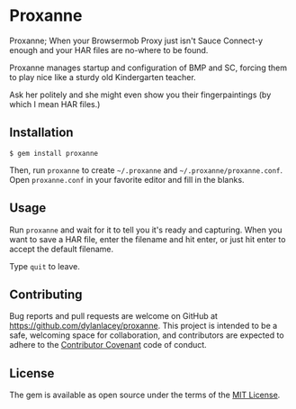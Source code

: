 # Proxanne

Proxanne; When your Browsermob Proxy just isn't Sauce Connect-y enough and your HAR files are no-where to be found.

Proxanne manages startup and configuration of BMP and SC, forcing them to play nice like a sturdy old Kindergarten teacher.  

Ask her politely and she might even show you their fingerpaintings (by which I mean HAR files.)

## Installation

    $ gem install proxanne

Then, run `proxanne` to create `~/.proxanne` and `~/.proxanne/proxanne.conf`.  Open `proxanne.conf` in your favorite editor and fill in the blanks.

## Usage

Run `proxanne` and wait for it to tell you it's ready and capturing.  When you want to save a HAR file, enter the filename and hit enter, or just hit enter to accept the default filename.

Type `quit` to leave.

## Contributing

Bug reports and pull requests are welcome on GitHub at https://github.com/dylanlacey/proxanne. This project is intended to be a safe, welcoming space for collaboration, and contributors are expected to adhere to the [Contributor Covenant](http://contributor-covenant.org) code of conduct.

## License

The gem is available as open source under the terms of the [MIT License](http://opensource.org/licenses/MIT).


